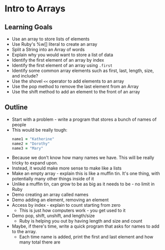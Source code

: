 # Intro to Arrays

## Learning Goals
+ Use an array to store lists of elements
+ Use Ruby's %w[] literal to create an array
+ Split a String into an Array of words
+ Explain why you would want to store a list of data
+ Identify the first element of an array by index
+ Identify the first element of an array using `.first`
+ Identify some common array elements such as first, last, length, size, and include?
+ Use the shovel `<<` operator to add elements to an array
+ Use the pop method to remove the last element from an Array
+ Use the shift method to add an element to the front of an array

## Outline
+ Start with a problem - write a program that stores a bunch of names of people
+ This would be really tough:
  ```ruby
  name1 = "Katherine"
  name2 = "Dorothy"
  name3 = "Mary"
  ```
+ Because we don't know how many names we have. This will be really tricky to expand upon.
+ Instead, it would make more sense to make like a lists
+ Make an empty array - explain this is like a muffin tin. It's one thing, with potentially many other things inside of it
+ Unlike a muffin tin, can grow to be as big as it needs to be - no limit in Ruby
+ Demo creating an array called names
+ Demo adding an element, removing an element
+ Access by index - explain to count starting from zero
  + This is just how computers work - you get used to it
+ Demo pop, shift, unshift, and length/size
  + Ruby is helping you out by having length and size and count
+ Maybe, if there's time, write a quick program that asks for names to add to the array.
  + Each time name is added, print the first and last element and how many total there are
